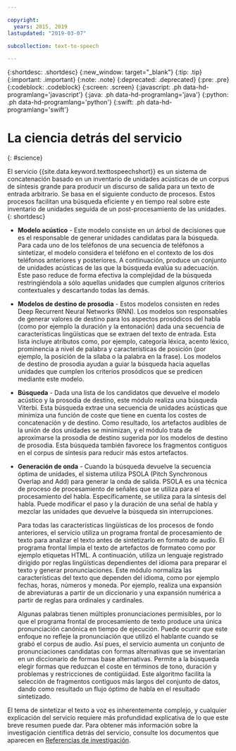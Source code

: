 ```yaml
---

copyright:
  years: 2015, 2019
lastupdated: "2019-03-07"

subcollection: text-to-speech

---
```


{:shortdesc: .shortdesc}
{:new_window: target="_blank"}
{:tip: .tip}
{:important: .important}
{:note: .note}
{:deprecated: .deprecated}
{:pre: .pre}
{:codeblock: .codeblock}
{:screen: .screen}
{:javascript: .ph data-hd-programlang='javascript'}
{:java: .ph data-hd-programlang='java'}
{:python: .ph data-hd-programlang='python'}
{:swift: .ph data-hd-programlang='swift'}

# La ciencia detrás del servicio
{: #science}

El servicio {{site.data.keyword.texttospeechshort}} es un sistema de concatenación basado en un inventario de unidades acústicas de un corpus de síntesis grande para producir un discurso de salida para un texto de entrada arbitrario. Se basa en el siguiente conducto de procesos. Estos procesos facilitan una búsqueda eficiente y en tiempo real sobre este inventario de unidades seguida de un post-procesamiento de las unidades.
{: shortdesc}

-   **Modelo acústico** - Este modelo consiste en un árbol de decisiones que es el responsable de generar unidades candidatas para la búsqueda. Para cada uno de los teléfonos de una secuencia de teléfonos a sintetizar, el modelo considera el teléfono en el contexto de los dos teléfonos anteriores y posteriores. A continuación, produce un conjunto de unidades acústicas de las que la búsqueda evalúa su adecuación. Este paso reduce de forma efectiva la complejidad de la búsqueda restringiéndola a sólo aquellas unidades que cumplen algunos criterios contextuales y descartando todas las demás.
-   **Modelos de destino de prosodia** - Estos modelos consisten en redes Deep Recurrent Neural Networks (RNN). Los modelos son responsables de generar valores de destino para los aspectos prosódicos del habla (como por ejemplo la duración y la entonación) dada una secuencia de características lingüísticas que se extraen del texto de entrada. Esta lista incluye atributos como, por ejemplo, categoría léxica, acento léxico, prominencia a nivel de palabra y características de posición (por ejemplo, la posición de la sílaba o la palabra en la frase). Los modelos de destino de prosodia ayudan a guiar la búsqueda hacia aquellas unidades que cumplen los criterios prosódicos que se predicen mediante este modelo.
-   **Búsqueda** - Dada una lista de los candidatos que devuelve el modelo acústico y la prosodia de destino, este módulo realiza una búsqueda Viterbi. Esta búsqueda extrae una secuencia de unidades acústicas que minimiza una función de coste que tiene en cuenta los costes de concatenación y de destino. Como resultado, los artefactos audibles de la unión de dos unidades se minimizan, y el módulo trata de aproximarse la prosodia de destino sugerida por los modelos de destino de prosodia. Esta búsqueda también favorece los fragmentos contiguos en el corpus de síntesis para reducir más estos artefactos.
-   **Generación de onda** - Cuando la búsqueda devuelve la secuencia óptima de unidades, el sistema utiliza PSOLA (Pitch Synchronous Overlap and Add) para generar la onda de salida. PSOLA es una técnica de proceso de procesamiento de señales que se utiliza para el procesamiento del habla. Específicamente, se utiliza para la síntesis del habla. Puede modificar el paso y la duración de una señal de habla y mezclar las unidades que devuelve la búsqueda sin interrupciones.

    Para todas las características lingüísticas de los procesos de fondo anteriores, el servicio utiliza un programa frontal de procesamiento de texto para analizar el texto antes de sintetizarlo en formato de audio. El programa frontal limpia el texto de artefactos de formateo como por ejemplo etiquetas HTML. A continuación, utiliza un lenguaje registrado dirigido por reglas lingüísticas dependientes del idioma para preparar el texto y generar pronunciaciones. Este módulo normaliza las características del texto que dependen del idioma, como por ejemplo fechas, horas, números y moneda. Por ejemplo, realiza una expansión de abreviaturas a partir de un diccionario y una expansión numérica a partir de reglas para ordinales y cardinales.

    Algunas palabras tienen múltiples pronunciaciones permisibles, por lo que el programa frontal de procesamiento de texto produce una única pronunciación canónica en tiempo de ejecución. Puede ocurrir que este enfoque no refleje la pronunciación que utilizó el hablante cuando se grabó el corpus de audio. Así pues, el servicio aumenta un conjunto de pronunciaciones candidatas con formas alternativas que se inventarían en un diccionario de formas base alternativas. Permite a la búsqueda elegir formas que reduzcan el coste en términos de tono, duración y problemas y restricciones de contigüidad. Este algoritmo facilita la selección de fragmentos contiguos más largos del conjunto de datos, dando como resultado un flujo óptimo de habla en el resultado sintetizado.

El tema de sintetizar el texto a voz es inherentemente complejo, y cualquier explicación del servicio requiere más profundidad explicativa de lo que este breve resumen puede dar. Para obtener más información sobre la investigación científica detrás del servicio, consulte los documentos que aparecen en [Referencias de investigación](/docs/services/text-to-speech/references.html).
